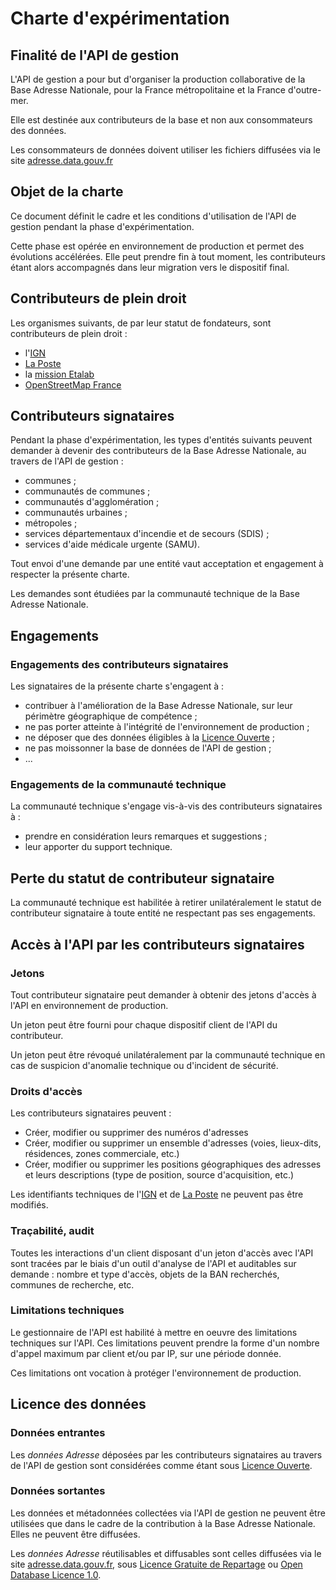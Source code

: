 # Charte d'expérimentation

## Finalité de l'API de gestion

L'API de gestion a pour but d'organiser la production collaborative de la Base Adresse Nationale, pour la France métropolitaine et la France d'outre-mer.

Elle est destinée aux contributeurs de la base et non aux consommateurs des données.

Les consommateurs de données doivent utiliser les fichiers diffusées via le site [adresse.data.gouv.fr](https://adresse.data.gouv.fr)

## Objet de la charte

Ce document définit le cadre et les conditions d'utilisation de l'API de gestion pendant la phase d'expérimentation.

Cette phase est opérée en environnement de production et permet des évolutions accélérées. Elle peut prendre fin à tout moment, les contributeurs étant alors accompagnés dans leur migration vers le dispositif final.

## Contributeurs de plein droit

Les organismes suivants, de par leur statut de fondateurs, sont contributeurs de plein droit :

* l'[IGN][4]
* [La Poste][5]
* la [mission Etalab](https://www.etalab.gouv.fr)
* [OpenStreetMap France](http://openstreetmap.fr/)

## Contributeurs signataires

Pendant la phase d'expérimentation, les types d'entités suivants peuvent demander à devenir des contributeurs de la Base Adresse Nationale, au travers de l'API de gestion :

* communes ;
* communautés de communes ;
* communautés d'agglomération ;
* communautés urbaines ;
* métropoles ;
* services départementaux d'incendie et de secours (SDIS) ;
* services d'aide médicale urgente (SAMU).

Tout envoi d'une demande par une entité vaut acceptation et engagement à respecter la présente charte.

Les demandes sont étudiées par la communauté technique de la Base Adresse Nationale.

## Engagements

### Engagements des contributeurs signataires

Les signataires de la présente charte s'engagent à :

* contribuer à l'amélioration de la Base Adresse Nationale, sur leur périmètre géographique de compétence ;
* ne pas porter atteinte à l'intégrité de l'environnement de production ;
* ne déposer que des données éligibles à la [Licence Ouverte][1] ;
* ne pas moissonner la base de données de l'API de gestion ;
* ...

### Engagements de la communauté technique

La communauté technique s'engage vis-à-vis des contributeurs signataires à :
* prendre en considération leurs remarques et suggestions ;
* leur apporter du support technique.

## Perte du statut de contributeur signataire

La communauté technique est habilitée à retirer unilatéralement le statut de contributeur signataire à toute entité ne respectant pas ses engagements.

## Accès à l'API par les contributeurs signataires

### Jetons

Tout contributeur signataire peut demander à obtenir des jetons d'accès à l'API en environnement de production.

Un jeton peut être fourni pour chaque dispositif client de l'API du contributeur.

Un jeton peut être révoqué unilatéralement par la communauté technique en cas de suspicion d'anomalie technique ou d'incident de sécurité.

### Droits d'accès

Les contributeurs signataires peuvent :
* Créer, modifier ou supprimer des numéros d'adresses
* Créer, modifier ou supprimer un ensemble d'adresses (voies, lieux-dits, résidences, zones commerciale, etc.)
* Créer, modifier ou supprimer les positions géographiques des adresses et leurs descriptions (type de position, source d'acquisition, etc.)

Les identifiants techniques de l'[IGN][4] et de [La Poste][5] ne peuvent pas être modifiés.

### Traçabilité, audit

Toutes les interactions d'un client disposant d'un jeton d'accès avec l'API sont tracées par le biais d'un outil d'analyse de l'API et auditables sur demande : nombre et type d'accès, objets de la BAN recherchés, communes de recherche, etc.

### Limitations techniques

Le gestionnaire de l'API est habilité à mettre en oeuvre des limitations techniques sur l'API. Ces limitations peuvent prendre la forme d'un nombre d'appel maximum par client et/ou par IP, sur une période donnée.

Ces limitations ont vocation à protéger l'environnement de production.

## Licence des données

### Données entrantes

Les _données Adresse_ déposées par les contributeurs signataires au travers de l'API de gestion sont considérées comme étant sous [Licence Ouverte][1].

### Données sortantes

Les données et métadonnées collectées via l'API de gestion ne peuvent être utilisées que dans le cadre de la contribution à la Base Adresse Nationale. Elles ne peuvent être diffusées.

Les _données Adresse_ réutilisables et diffusables sont celles diffusées via le site [adresse.data.gouv.fr](https://adresse.data.gouv.fr), sous [Licence Gratuite de Repartage][2] ou [Open Database Licence 1.0][3].

[1]: https://www.etalab.gouv.fr/wp-content/uploads/2017/04/ETALAB-Licence-Ouverte-v2.0.pdf
[2]: http://adresse.data.gouv.fr/pdf/licence-gratuite-repartage.pdf
[3]: https://vvlibri.org/fr/licence/odbl/10/fr
[4]: http://www.ign.fr
[5]: http://www.laposte.fr/entreprise/produits-et-services/sna-normalisation-des-adresses
